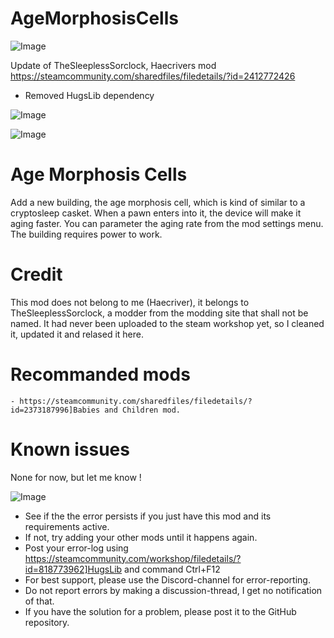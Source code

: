 # AgeMorphosisCells

![Image](https://i.imgur.com/buuPQel.png)

Update of TheSleeplessSorclock, Haecrivers mod
https://steamcommunity.com/sharedfiles/filedetails/?id=2412772426

- Removed HugsLib dependency

![Image](https://i.imgur.com/pufA0kM.png)

	
![Image](https://i.imgur.com/Z4GOv8H.png)

#  Age Morphosis Cells 

Add a new building, the age morphosis cell, which is kind of similar to a cryptosleep casket. When a pawn enters into it, the device will make it aging faster. You can parameter the aging rate from the mod settings menu. The building requires power to work.

#  Credit 

This mod does not belong to me (Haecriver), it belongs to TheSleeplessSorclock, a modder from the modding site that shall not be named. It had never been uploaded to the steam workshop yet, so I cleaned it, updated it and relased it here.

#  Recommanded mods 



    - https://steamcommunity.com/sharedfiles/filedetails/?id=2373187996]Babies and Children mod.



#  Known issues  

None for now, but let me know !

![Image](https://i.imgur.com/PwoNOj4.png)



-  See if the the error persists if you just have this mod and its requirements active.
-  If not, try adding your other mods until it happens again.
-  Post your error-log using https://steamcommunity.com/workshop/filedetails/?id=818773962]HugsLib and command Ctrl+F12
-  For best support, please use the Discord-channel for error-reporting.
-  Do not report errors by making a discussion-thread, I get no notification of that.
-  If you have the solution for a problem, please post it to the GitHub repository.



